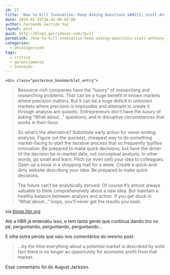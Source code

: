```yaml
---
id: 17
title: 'How to Kill Innovation: Keep Asking Questions &#8211; Scott Anthony &#8211; Harvard Business Review'
date: 2010-02-25T16:42:00-03:00
author: Fernando Garrido Vaz
layout: post
guid: http://blog2.garridovaz.com/?p=17
permalink: /how-to-kill-innovation-keep-asking-questions-scott-anthony-harvard-business-review/
categories:
  - Uncategorized
tags:
  - crítica
  - gerenciamento
  - inovação
---
```

<!--:en-->

    <div class="posterous_bookmarklet_entry">
    

<blockquote class="posterous_long_quote">
  <p>
    Resource-rich companies have the &#8220;luxury&#8221; of researching and researching problems. That can be a huge benefit in known markets where precision matters. But it can be a huge deficit in unknown markets where precision is impossible and attempts to create it through analysis are quixotic. Entrepreneurs don&#8217;t have the luxury of asking &#8220;What about&#8230;&#8221; questions, and in disruptive circumstances that works in their favor.
  </p>
  
  <p>
    So what&#8217;s the alternative? Substitute early action for never-ending analysis. Figure out the quickest, cheapest way to do something market-facing to start the iterative process that so frequently typifies innovation. Be prepared to make quick decisions, but have the driver of the decision be in-market data, not conceptual analysis. In other words, go small and learn. Pitch (or even sell) your idea to colleagues. Open up a kiosk in a shopping mall for a week. Create a quick-and-dirty website describing your idea. Be prepared to make quick decisions.
  </p>
  
  <p>
    The future can&#8217;t be analytically derived. Of course it&#8217;s almost always valuable to think comprehensively about a new idea. But maintain a healthy balance between analysis and action. If you get stuck in &#8220;What about&#8230;&#8221; loops, you&#8217;ll never get the results you seek.
  </p>
</blockquote>

<div class="posterous_quote_citation">
  via <a href="http://blogs.hbr.org/anthony/2010/02/want_to_kill_innovation_keep_a.html">blogs.hbr.org</a>
</div>

At&eacute; a HBR j&aacute; entendeu isso, e tem tanta gente que continua dando tiro no p&eacute;, perguntando, perguntando, perguntando&#8230;

E olha outra p&eacute;rola que saiu nos coment&aacute;rios do mesmo post:

<blockquote class="posterous_short_quote">
  <p>
    &#8230;by the time everything about a potential market is described by solid fact there is no longer an opportunity for economic profit from that market.
  </p>
</blockquote>

Esse coment&aacute;rio foi do August Jackson.</div> 

<!--:-->